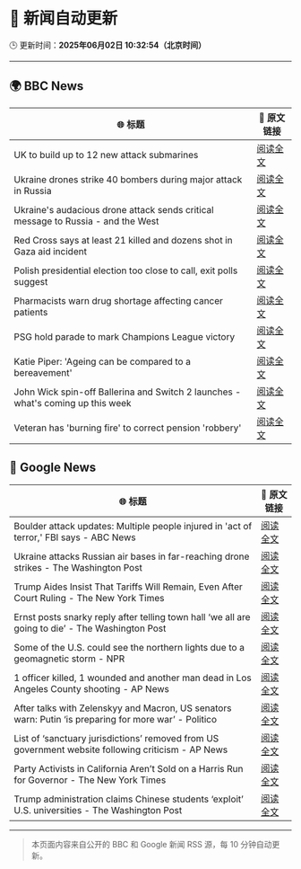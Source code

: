 # 🧠 新闻自动更新

🕒 更新时间：**2025年06月02日 10:32:54（北京时间）**

---

## 🌍 BBC News

| 🌐 标题 | 🔗 原文链接 |
|--------|-------------|
| UK to build up to 12 new attack submarines | [阅读全文](https://www.bbc.com/news/articles/c4g2jr1m49no) |
| Ukraine drones strike 40 bombers during major attack in Russia | [阅读全文](https://www.bbc.com/news/articles/c1ld7ppre9vo) |
| Ukraine's audacious drone attack sends critical message to Russia - and the West | [阅读全文](https://www.bbc.com/news/articles/c0r1jv0rn0ko) |
| Red Cross says at least 21 killed and dozens shot in Gaza aid incident | [阅读全文](https://www.bbc.com/news/articles/c991j01lym3o) |
| Polish presidential election too close to call, exit polls suggest | [阅读全文](https://www.bbc.com/news/articles/cx27897vedno) |
| Pharmacists warn drug shortage affecting cancer patients | [阅读全文](https://www.bbc.com/news/articles/c3wdlxdj6x3o) |
| PSG hold parade to mark Champions League victory | [阅读全文](https://www.bbc.com/sport/football/articles/c8e6g6kge4do) |
| Katie Piper: 'Ageing can be compared to a bereavement' | [阅读全文](https://www.bbc.com/news/articles/cx2j0jy7lreo) |
| John Wick spin-off Ballerina and Switch 2 launches - what's coming up this week | [阅读全文](https://www.bbc.com/news/articles/cp8dzjj511qo) |
| Veteran has 'burning fire' to correct pension 'robbery' | [阅读全文](https://www.bbc.com/news/articles/c2d5l7k3p31o) |

## 📰 Google News

| 🌐 标题 | 🔗 原文链接 |
|--------|-------------|
| Boulder attack updates: Multiple people injured in 'act of terror,' FBI says - ABC News | [阅读全文](https://news.google.com/rss/articles/CBMiogFBVV95cUxQM2JBUFk3QnU2QnNjNFpNV3N2NWZHRjlLUExSQ2hDb0cwWWVNM1JsLV9TU3NPOWt5aE5tVGlycC1sbkJNZE1vTjRCeGNiaEloTE1uXzU0N2VJZy1YdXI0b3Q1NDJRRTVBT05fVHZpc21WS3hOOGFvNGNGSG45SkNCT0pVZDB1V3JLaTZpY24yai1CWlB6bXlpcFR5OHdzVjAtR1HSAacBQVVfeXFMT2dTWUhXLUxuNVRTb2huRmdaMDktT2didGY2RGdVdlpiTVNmeEZpXzRyTTFtMXRfaUJNSG52cVRBRHE0Z0twX1VUbFFqZ2JUX2tWOFFKUjB4aWpjMm5tUkRnUGJkUXB6Vkh0UXlPcUc2YzRuOVp4TDlxbHNMU25yYTcyVUpIWlZqbWhIUHVnZHZycWdyOWdnYXg4SDM0bDk0Q0tCUE1SdVE?oc=5) |
| Ukraine attacks Russian air bases in far-reaching drone strikes - The Washington Post | [阅读全文](https://news.google.com/rss/articles/CBMikgFBVV95cUxNV2c4cGtWY3pJSDd4NjhyWmoycW8wa1lvUDF1SE1uREFmSmRIQlNXMllISEpCbVlVWWFaTF9tcUpyRFFNNGFJNjkwMmdsZGIzVjVUVFJqa1pjM3h1R3RHazZUZjBOczBob0hkS0dvSmFfZ1gyZzB6Q25vZVZPMFNseUZZQWRWOVdQa2NUSGNEdEJTZw?oc=5) |
| Trump Aides Insist That Tariffs Will Remain, Even After Court Ruling - The New York Times | [阅读全文](https://news.google.com/rss/articles/CBMikAFBVV95cUxPOURqYndkZkVGUUZTR2prbzUtQW0xeTQwakV3aVVBZ3htU1daczh3RWZEU0xLRU9rT3ZXTl81REFiUkZydGtnakFZSURnWm1Tb3pDRnI0d3lWcjdHSWNNRTV1bnp4UTFZVjlUc1lLQW9PblpzM25YUjdIdnd3b1ppbjdxS3NPZ3Z5eEg2SXRlU3k?oc=5) |
| Ernst posts snarky reply after telling town hall ‘we all are going to die’ - The Washington Post | [阅读全文](https://news.google.com/rss/articles/CBMihwFBVV95cUxQWDI1bWZGblV0NjdhcTdRdDlwZW1fY0w5Wk9wTi12M3ZBNnZQWi1rcmkyWW1wUVhZZWpCZ1I0N0N2R3k2eE9mNG1oc2I0dEZvYWd1YnBFY3lBbmU3X0tlcWtJZEVndFdicUR6OG1sV0FaczJHS2NfZTJWSXduNGhxX3JXZHdvVnM?oc=5) |
| Some of the U.S. could see the northern lights due to a geomagnetic storm - NPR | [阅读全文](https://news.google.com/rss/articles/CBMijwFBVV95cUxQZ2FYQVJ4bXc2Z2ZIOHl2NW9KLWJUbFAzSEVPNnVzdjh1cWQ3NnlFaktvR2wtSEJrWjQtVGVMM3RLNVdpQjdrbG05Wk9Vbl94M3RySEo4R3A3NGszVXFhMWNhUlJUU2pMTE5Vd1BqSzdhbXFlZDRTaWVlT0hiMnRhMElRWnBlX2FDUGVnd0tONA?oc=5) |
| 1 officer killed, 1 wounded and another man dead in Los Angeles County shooting - AP News | [阅读全文](https://news.google.com/rss/articles/CBMirAFBVV95cUxQYzA4dmpfWjNDbzh4VHpIRURTcTlrTm81WV9uaXJoSmstN1A0R2x6cnZNN252SE9PUzNKdzZrdnJEb3pVMXF4LVJsSlRtdDVnZjFKVGVUUEYxYl96MGktMThJV0lYeHE5bTV4ZU5la29oOVF2SHUwX2lfRm1UbjMtdmFUSVBEWFdqYVN3SnJBM0RzNkpyM0RLSVBabHFSRHR3ZkQ4UnRBdDhHcGZE?oc=5) |
| After talks with Zelenskyy and Macron, US senators warn: Putin ‘is preparing for more war’ - Politico | [阅读全文](https://news.google.com/rss/articles/CBMi0gFBVV95cUxQVEI3cTlwNHQ5SUFIbVAydF9mWEEzaVlad3lDclcyanVjZXc4ZmZHcWtTMVJTdGxTUC1YeGNxUnNhb2Q1UXNWbG90TDBoQlBfc2Mtems3bmNaSUxKeDBBLTM4cW95MUNFOVlMQUMzNzhiaHV6dmVuMEJ2MExxcVpmeUhrMUZJUXFHNWh1SnhkZGwtWThMbUZMcExyRGhGTDlDUjNlTHF5MTNTdzlHdXBqZ3dpNnhQU0liQVNoLUlsQUNyWjVCcVgxVDRqLS1EaVNpcmc?oc=5) |
| List of ‘sanctuary jurisdictions’ removed from US government website following criticism - AP News | [阅读全文](https://news.google.com/rss/articles/CBMiogFBVV95cUxNR0RWY1dOVVBWQ0VKNFpKTXRmMjg4M3ZqQmV0ZXR0OThuVUFYd3FNZmxzZ1VqdFA5amZraGk0NFNSVVlJZWF0c0ZGTFBhV1dGeUdBLWVXWmRia3BmUGZEbGZRTnBHVm5FZGIxZ1BfZXRoeGJMMHdIdTQyVU9yMXZrMF9IZG91RDZRLTJMZGlXVHRWM3JfS3B2a1pIZ2xDMXFXT0E?oc=5) |
| Party Activists in California Aren’t Sold on a Harris Run for Governor - The New York Times | [阅读全文](https://news.google.com/rss/articles/CBMijwFBVV95cUxPRlcycUZWTzBSdEJ1Y2dMcUVQOF9WU0NUZHdJeXZPUWNWdVFiWFBfTWJGTkRWTzJHR1BzTVYzOXVqbERuZktiaTJILVd5MVZ3alRad2xwY1RHS1dJVGVJY3R6Z2ExYVlyWHFsU2M4UWUwR1FkRl9HQ3VqaEE2X1hvUzZMQ2lMc3BVNFBZMVY3Zw?oc=5) |
| Trump administration claims Chinese students ‘exploit’ U.S. universities - The Washington Post | [阅读全文](https://news.google.com/rss/articles/CBMipgFBVV95cUxOVWpteEo0MlBDNnpSeUJHS0ZXOE5ENTZqMUhYeDRjREhMd0huWUZ3UHBVT1pUMWduUjFqcnM3dDMyVDdFdHNsazJGNTc3MnBJa09NRklMUGxqSWtjc09EQ0ZVOUlIQTdPMURxdzZvUWpUX0t0NzdaZEtMSGhMSXQ2X3M4dzhBZXNobE5UbElVM2tVQXM1ZG1abE0ycUxsRGstSmpTaEpR?oc=5) |

---
> 本页面内容来自公开的 BBC 和 Google 新闻 RSS 源，每 10 分钟自动更新。
